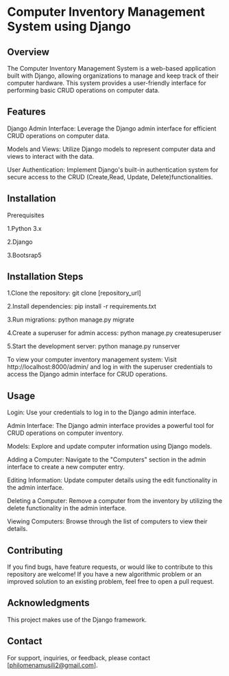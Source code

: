# Computer Inventory Management System  using Django

## Overview

The Computer Inventory Management System is a web-based application built with Django, allowing organizations to manage and keep track of their computer hardware. This system provides a user-friendly interface for performing basic CRUD operations on computer data.

## Features

Django Admin Interface: Leverage the Django admin interface for efficient CRUD operations on computer data.

Models and Views: Utilize Django models to represent computer data and views to interact with the data.

User Authentication: Implement Django's built-in authentication system for secure access to the CRUD (Create,Read, Update, Delete)functionalities.

## Installation

Prerequisites

1.Python 3.x

2.Django 

3.Bootsrap5

## Installation Steps

1.Clone the repository: git clone [repository_url]

2.Install dependencies: pip install -r requirements.txt

3.Run migrations: python manage.py migrate

4.Create a superuser for admin access: python manage.py createsuperuser

5.Start the development server: python manage.py runserver

To view your computer inventory management system:
Visit http://localhost:8000/admin/ and log in with the superuser credentials to access the Django admin interface for CRUD operations.

## Usage

Login: Use your credentials to log in to the Django admin interface.

Admin Interface: The Django admin interface provides a powerful tool for CRUD operations on computer inventory.

Models: Explore and update computer information using Django models.

Adding a Computer: Navigate to the "Computers" section in the admin interface to create a new computer entry.

Editing Information: Update computer details using the edit functionality in the admin interface.

Deleting a Computer: Remove a computer from the inventory by utilizing the delete functionality in the admin interface.

Viewing Computers: Browse through the list of computers to view their details.

## Contributing

If you find bugs, have feature requests, or would like to contribute to this repository are welcome! If you have a new algorithmic problem or an improved solution to an existing problem, feel free to open a pull request. 


## Acknowledgments

This project makes use of the Django framework.

## Contact

For support, inquiries, or feedback, please contact [philomenamusili2@gmail.com].

